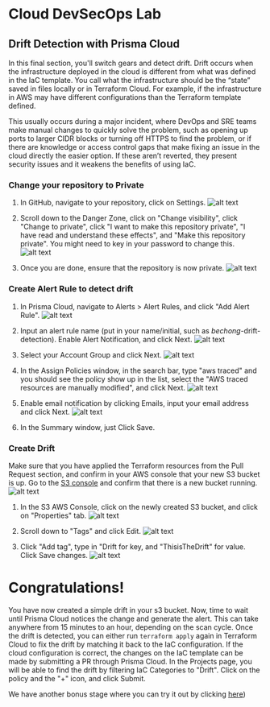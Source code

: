 # Cloud DevSecOps Lab
## Drift Detection with Prisma Cloud
In this final section, you'll switch gears and detect drift. Drift occurs when the infrastructure deployed in the cloud is different from what was defined in the IaC template. You call what the infrastructure should be the “state” saved in files locally or in Terraform Cloud. For example, if the infrastructure in AWS may have different configurations than the Terraform template defined.

This usually occurs during a major incident, where DevOps and SRE teams make manual changes to quickly solve the problem, such as opening up ports to larger CIDR blocks or turning off HTTPS to find the problem, or if there are knowledge or access control gaps that make fixing an issue in the cloud directly the easier option. If these aren’t reverted, they present security issues and it weakens the benefits of using IaC.

### Change your repository to Private
1. In GitHub, navigate to your repository, click on Settings. 
![alt text](/resources/github-settings-1.png?raw=true)

2. Scroll down to the Danger Zone, click on "Change visibility", click "Change to private", click "I want to make this repository private", "I have read and understand these effects", and "Make this repository private". You might need to key in your password to change this. 
![alt text](/resources/github-danger-zone.png?raw=true)

3. Once you are done, ensure that the repository is now private.
![alt text](/resources/github-danger-zone-private.png?raw=true)


### Create Alert Rule to detect drift
1. In Prisma Cloud, navigate to Alerts > Alert Rules, and click "Add Alert Rule".
![alt text](/resources/pc-create-alert-rule.png?raw=true)

2. Input an alert rule name (put in your name/initial, such as *bechong*-drift-detection). Enable Alert Notification, and click Next.
![alt text](/resources/pc-add-alert-rule-2.png?raw=true)

3. Select your Account Group and click Next.
![alt text](/resources/pc-add-alert-rule-3.png?raw=true)

4.  In the Assign Policies window, in the search bar, type "aws traced" and you should see the policy show up in the list, select the "AWS traced resources are manually modified", and click Next.
![alt text](/resources/pc-add-alert-rule-4.png?raw=true)

5. Enable email notification by clicking Emails, input your email address and click Next.
![alt text](/resources/pc-add-alert-rule-5.png?raw=true)

6. In the Summary window, just Click Save.

### Create Drift
Make sure that you have applied the Terraform resources from the Pull Request section, and confirm in your AWS console that your new S3 bucket is up. Go to the [S3 console](https://s3.console.aws.amazon.com/s3/home) and confirm that there is a new bucket running. 
![alt text](/resources/aws-s3-created.png?raw=true)

1. In the S3 AWS Console, click on the newly created S3 bucket, and click on "Properties" tab. 
![alt text](/resources/aws-s3-properties.png?raw=true)

2. Scroll down to "Tags" and click Edit.
![alt text](/resources/aws-s3-properties-2.png?raw=true)

3. Click "Add tag", type in "Drift for key, and "ThisisTheDrift" for value. Click Save changes.
![alt text](/resources/aws-s3-properties-3.png?raw=true)

# Congratulations!
You have now created a simple drift in your s3 bucket. Now, time to wait until Prisma Cloud notices the change and generate the alert. This can take anywhere from 15 minutes to an hour, depending on the scan cycle. Once the drift is detected, you can either run ```terraform apply``` again in Terraform Cloud to fix the drift by matching it back to the IaC configuration. If the cloud configuration is correct, the changes on the IaC template can be made by submitting a PR through Prisma Cloud. In the Projects page, you will be able to find the drift by filtering IaC Categories to "Drift". Click on the policy and the "+" icon, and click Submit.

We have another bonus stage where you can try it out by clicking [here](/13-IntegratingPrismaCloudtoIDE.md))